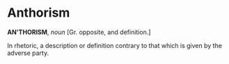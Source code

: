 # Anthorism

**AN'THORISM**, _noun_ \[Gr. opposite, and definition.\]

In rhetoric, a description or definition contrary to that which is given by the adverse party.